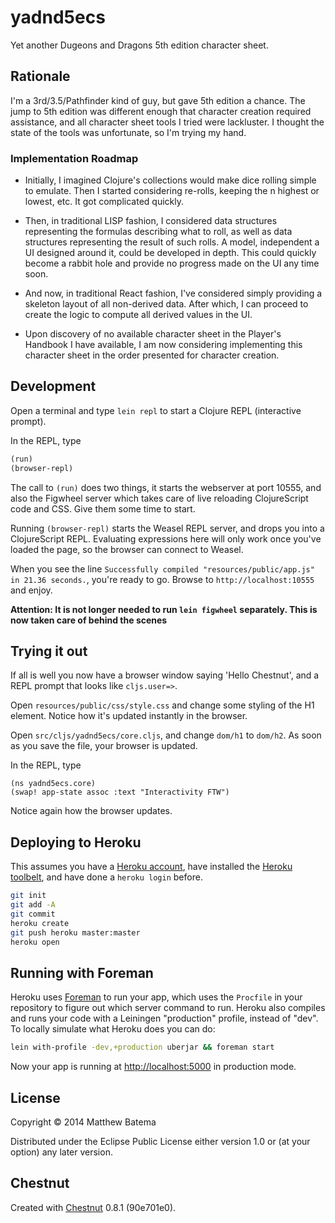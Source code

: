 # yadnd5ecs

Yet another Dugeons and Dragons 5th edition character sheet.

## Rationale

I'm a 3rd/3.5/Pathfinder kind of guy, but gave 5th edition a
chance. The jump to 5th edition was different enough that character
creation required assistance, and all character sheet tools I tried
were lackluster. I thought the state of the tools was unfortunate, so
I'm trying my hand.

### Implementation Roadmap

- Initially, I imagined Clojure's collections would make dice rolling
  simple to emulate. Then I started considering re-rolls, keeping the
  n highest or lowest, etc. It got complicated quickly.

- Then, in traditional LISP fashion, I considered data structures
  representing the formulas describing what to roll, as well as data
  structures representing the result of such rolls. A model,
  independent a UI designed around it, could be developed in
  depth. This could quickly become a rabbit hole and provide no
  progress made on the UI any time soon.

- And now, in traditional React fashion, I've considered simply
  providing a skeleton layout of all non-derived data. After which, I
  can proceed to create the logic to compute all derived values in the
  UI.

- Upon discovery of no available character sheet in the Player's
  Handbook I have available, I am now considering implementing this
  character sheet in the order presented for character creation.

## Development

Open a terminal and type `lein repl` to start a Clojure REPL
(interactive prompt).

In the REPL, type

```clojure
(run)
(browser-repl)
```

The call to `(run)` does two things, it starts the webserver at port
10555, and also the Figwheel server which takes care of live reloading
ClojureScript code and CSS. Give them some time to start.

Running `(browser-repl)` starts the Weasel REPL server, and drops you
into a ClojureScript REPL. Evaluating expressions here will only work
once you've loaded the page, so the browser can connect to Weasel.

When you see the line `Successfully compiled "resources/public/app.js"
in 21.36 seconds.`, you're ready to go. Browse to
`http://localhost:10555` and enjoy.

**Attention: It is not longer needed to run `lein figwheel`
  separately. This is now taken care of behind the scenes**

## Trying it out

If all is well you now have a browser window saying 'Hello Chestnut',
and a REPL prompt that looks like `cljs.user=>`.

Open `resources/public/css/style.css` and change some styling of the
H1 element. Notice how it's updated instantly in the browser.

Open `src/cljs/yadnd5ecs/core.cljs`, and change `dom/h1` to
`dom/h2`. As soon as you save the file, your browser is updated.

In the REPL, type

```
(ns yadnd5ecs.core)
(swap! app-state assoc :text "Interactivity FTW")
```

Notice again how the browser updates.

## Deploying to Heroku

This assumes you have a
[Heroku account](https://signup.heroku.com/dc), have installed the
[Heroku toolbelt](https://toolbelt.heroku.com/), and have done a
`heroku login` before.

``` sh
git init
git add -A
git commit
heroku create
git push heroku master:master
heroku open
```

## Running with Foreman

Heroku uses [Foreman](http://ddollar.github.io/foreman/) to run your
app, which uses the `Procfile` in your repository to figure out which
server command to run. Heroku also compiles and runs your code with a
Leiningen "production" profile, instead of "dev". To locally simulate
what Heroku does you can do:

``` sh
lein with-profile -dev,+production uberjar && foreman start
```

Now your app is running at
[http://localhost:5000](http://localhost:5000) in production mode.

## License

Copyright © 2014 Matthew Batema

Distributed under the Eclipse Public License either version 1.0 or (at
your option) any later version.

## Chestnut

Created with [Chestnut](http://plexus.github.io/chestnut/) 0.8.1 (90e701e0).
